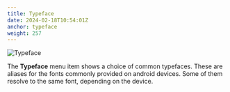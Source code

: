```yaml
---
title: Typeface
date: 2024-02-18T10:54:01Z
anchor: typeface
weight: 257
---
```


![Typeface](images/Editor-typeface.png)

The **Typeface** menu item shows a choice of common typefaces. These
are aliases for the fonts commonly provided on android devices. Some
of them resolve to the same font, depending on the device.
